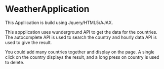 # WeatherApplication
This Appllication is build using Jquery/HTML5/AJAX.

This appplication uses wunderground API to get the data for the countries.
The autocomplete API is used to search the country and hourly data API is used to give the result.

You could add many countries together and display on the page.
A single click on the country displays the result, and a long press on country is used to delete.
